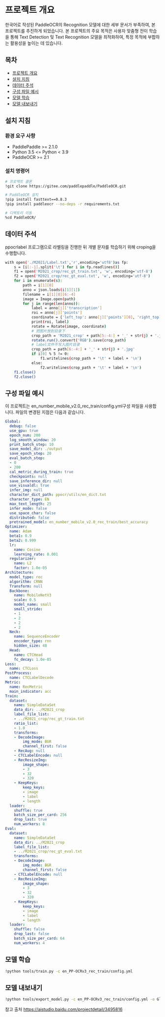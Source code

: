 # 프로젝트 개요
한국어로 작성된 PaddleOCR의 Recognition 모델에 대한 세부 문서가 부족하여, 본 프로젝트를 추진하게 되었습니다. 본 프로젝트의 주요 목적은 사용자 맞춤형 전이 학습을 통해 Text Detection 및 Text Recognition 모델을 최적화하여, 특정 목적에 부합하는 활용성을 높이는 데 있습니다.<br/>

## 목차

- [프로젝트 개요](#프로젝트-개요)
- [설치 지침](#설치-지침)
- [데이터 주석](#데이터-주석)
- [구성 파일 예시](#구성-파일-예시)
- [모델 학습](#모델-학습)
- [모델 내보내기](#모델-내보내기)

## 설치 지침

### 환경 요구 사항
- PaddlePaddle >= 2.1.0
- Python 3.5 <= Python < 3.9
- PaddleOCR >= 2.1

### 설치 명령어
```sh
# 프로젝트 클론
!git clone https://gitee.com/paddlepaddle/PaddleOCR.git

# PaddleOCR 설치
!pip install fasttext==0.8.3
!pip install paddleocr --no-deps -r requirements.txt

# 디렉토리 이동
%cd PaddleOCR/
```

## 데이터 주석
ppocrlabel 프로그램으로 라벨링을 진행한 뒤 개별 문자를 학습하기 위해 croping을 수행합니다.

```bash
with open('./M2021/Label.txt','r',encoding='utf8')as fp:
    s = [i[:-1].split('\t') for i in fp.readlines()]
    f1 = open('M2021_crop/rec_gt_train.txt', 'w', encoding='utf-8')
    f2 = open('M2021_crop/rec_gt_eval.txt', 'w', encoding='utf-8')
    for i in enumerate(s):
        path = i[1][0]
        anno = json.loads(i[1][1])
        filename = i[1][0][6:-4]
        image = Image.open(path)
        for j in range(len(anno)): 
            label = anno[j]['transcription']
            roi = anno[j]['points']
            coordinate = {'left_top': anno[j]['points'][0], 'right_top': anno[j]['points'][1], 'right_bottom': anno[j]['points'][2], 'left_bottom': anno[j]['points'][3]}
            print(roi, label)
            rotate = Rotate(image, coordinate)
            # 把图片放到目录下
            crop_path = 'M2021_crop' + path[5:-4:] + '_' + str(j) + '.jpg'
            rotate.run().convert('RGB').save(crop_path)
            # label文件不写入图片目录
            crop_path = path[6:-4:] + '_' + str(j) + '.jpg'
            if i[0] % 5 != 0:
                f1.writelines(crop_path + '\t' + label + '\n')
            else:
                f2.writelines(crop_path + '\t' + label + '\n')
    f1.close()
    f2.close()
```


## 구성 파일 예시
이 프로젝트는 en_number_mobile_v2.0_rec_train/config.yml구성 파일을 사용합니다. 파일의 변경된 지점은 다음과 같습니다.

```yaml
Global:
  debug: false
  use_gpu: true
  epoch_num: 200
  log_smooth_window: 20
  print_batch_step: 10
  save_model_dir: ./output
  save_epoch_step: 20
  eval_batch_step:
  - 0
  - 200
  cal_metric_during_train: true
  checkpoints: null
  save_inference_dir: null
  use_visualdl: true
  infer_img: null
  character_dict_path: ppocr/utils/en_dict.txt
  character_type: EN
  max_text_length: 25
  infer_mode: false
  use_space_char: false
  distributed: false
  pretrained_model: en_number_mobile_v2.0_rec_train/best_accuracy
Optimizer:
  name: Adam
  beta1: 0.9
  beta2: 0.999
  lr:
    name: Cosine
    learning_rate: 0.001
  regularizer:
    name: L2
    factor: 1.0e-05
Architecture:
  model_type: rec
  algorithm: CRNN
  Transform: null
  Backbone:
    name: MobileNetV3
    scale: 0.5
    model_name: small
    small_stride:
    - 1
    - 2
    - 2
    - 2
  Neck:
    name: SequenceEncoder
    encoder_type: rnn
    hidden_size: 48
  Head:
    name: CTCHead
    fc_decay: 1.0e-05
Loss:
  name: CTCLoss
PostProcess:
  name: CTCLabelDecode
Metric:
  name: RecMetric
  main_indicator: acc
Train:
  dataset:
    name: SimpleDataSet
    data_dir: ../M2021_crop
    label_file_list:
    - ../M2021_crop/rec_gt_train.txt
    ratio_list:
    - 1.0
    transforms:
    - DecodeImage:
        img_mode: BGR
        channel_first: false
    - RecAug: null
    - CTCLabelEncode: null
    - RecResizeImg:
        image_shape:
        - 3
        - 32
        - 320
    - KeepKeys:
        keep_keys:
        - image
        - label
        - length
  loader:
    shuffle: true
    batch_size_per_card: 256
    drop_last: true
    num_workers: 8
Eval:
  dataset:
    name: SimpleDataSet
    data_dir: ../M2021_crop
    label_file_list:
    - ../M2021_crop/rec_gt_eval.txt
    transforms:
    - DecodeImage:
        img_mode: BGR
        channel_first: false
    - CTCLabelEncode: null
    - RecResizeImg:
        image_shape:
        - 3
        - 32
        - 320
    - KeepKeys:
        keep_keys:
        - image
        - label
        - length
  loader:
    shuffle: false
    drop_last: false
    batch_size_per_card: 64
    num_workers: 4
```

## 모델 학습
```sh
!python tools/train.py -c en_PP-OCRv3_rec_train/config.yml
```

## 모델 내보내기
```sh
!python tools/export_model.py -c en_PP-OCRv3_rec_train/config.yml -o Global.pretrained_model=output/v3_en_mobile2/best_accuracy Global.save_inference_dir=./transrec0620/
```

참고 출처
https://aistudio.baidu.com/projectdetail/3495816
